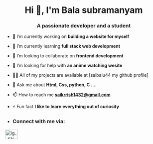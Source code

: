 <h1 align="center">Hi 👋, I'm Bala subramanyam </h1>
<h3 align="center">A passionate developer and a student</h3>

- 🔭 I’m currently working on **building a website for myself**

- 🌱 I’m currently learning **full stack web development**

- 👯 I’m looking to collaborate on **frontend development**

- 🤝 I’m looking for help with **an anime watching wesite**

- 👨‍💻 All of my projects are available at [saibalu44 my github profile]

- 💬 Ask me about **Html, Css, python, C ....**

- 📫 How to reach me **saikrrish1432@gmail.com**

- ⚡ Fun fact **I like to learn everything out of curiosity**
- <h3 align="left">Connect with me via:</h3>
<p align="left">
<a href="https://instagram.com/ig__sai" target="blank"><img align="center" src="https://raw.githubusercontent.com/rahuldkjain/github-profile-readme-generator/master/src/images/icons/Social/instagram.svg" alt="ig__sai" height="30" width="40" /></a>
</p>
